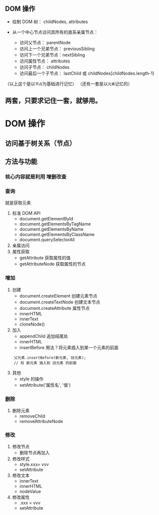 ## DOM 操作

* 绘制 DOM 树： childNodes, attributes

* 从一个中心节点访问其所有的直系亲属节点：
    * 访问父节点： parentNode                      
    * 访问上一个兄弟节点： previousSibling
    * 访问下一个兄弟节点：nextSibling
    * 访问属性节点： attributes
    * 访问子节点： childNodes
    * 访问最后一个子节点： lastChild 或 childNodes[childNodes.length-1] 

（以上这个是以`节点`为基础进行记忆）
（还有一套是以`元素`记忆的）

两套，只要求记住一套，就够用。
---


# DOM 操作

## 访问基于树关系（节点）

## 方法与功能

### 核心内容就是利用  增删改查

### 查询
就是获取元素

1. 标准 DOM API
    * document.getElementById
    * document.getElementsByTagName
    * document.getElementsByName
    * document.getElementsByClassName
    * document.querySelectorAll
2. 亲属访问    
3. 属性获取
    * getAttribute   获取属性的值
    * getAttributeNode  获取属性的节点

### 增加

1. 创建
    * document.createElement    创建元素节点
    * document.createTextNode   创建文本节点
    * document.createAttribute  属性节点
    * innerHTML
    * innerText
    * cloneNode()
2. 加入
    * appendChild   追加结尾处
    * innerHTML
    * insertBefore  用法？将元素插入到某一个元素的前面
```
    父元素.insertBefore(新元素, 旧元素);
    // 将 新元素 插入到 旧元素 的前面
```
3. 其他
    * style 的操作
    * setAttribute('属性名', '值')

### 删除 

1. 删除元素
    * removeChild 
    * removeAttributeNode

### 修改
1. 修改节点
    * 删除节点再加入
2. 修改样式
    * style.xxx= vvv
    * setAttribute
3. 修改文本
    * innerText
    * innerHTML
    * nodeValue
4. 修改属性
    * .xxx = vvv
    * setAttribute







